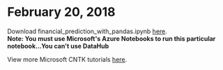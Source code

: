 February 20, 2018
===============

Download financial_prediction_with_pandas.ipynb	[here](https://drive.google.com/open?id=1U4Mp6jLh8KRfUerkehrHmkiA7kIlnUF8).  
**Note: You must use Microsoft's Azure Notebooks to run this particular notebook...You can't use DataHub**

View more Microsoft CNTK tutorials [here](https://notebooks.azure.com/CNTK/libraries/tutorials).
